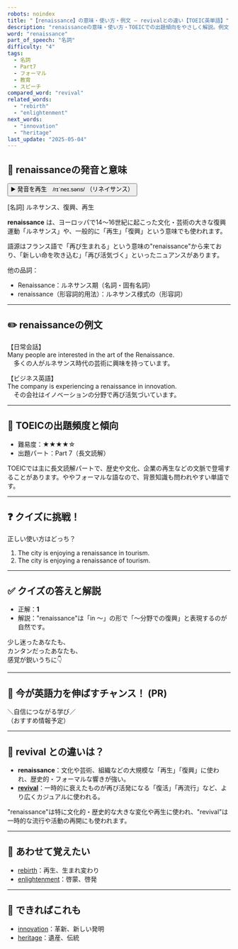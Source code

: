 ```yaml
---
robots: noindex
title: "【renaissance】の意味・使い方・例文 ― revivalとの違い【TOEIC英単語】"
description: "renaissanceの意味・使い方・TOEICでの出題傾向をやさしく解説。例文・クイズ付きでrevivalとの違いもわかりやすく学べます。"
word: "renaissance"
part_of_speech: "名詞"
difficulty: "4"
tags:
  - 名詞
  - Part7
  - フォーマル
  - 教育
  - スピーチ
compared_word: "revival"
related_words:
  - "rebirth"
  - "enlightenment"
next_words:
  - "innovation"
  - "heritage"
last_update: "2025-05-04"
---
```


## 🔰 renaissanceの発音と意味

<button class="play-audio" onclick="playTTS('renaissance')">
  <span class="play-audio-main">
    ▶️ 発音を再生　/rɪˈneɪ.səns/
  </span>
  <span class="play-audio-sub">
    （リネイサンス）
  </span>
</button>

[名詞] ルネサンス、復興、再生

**renaissance** は、ヨーロッパで14～16世紀に起こった文化・芸術の大きな復興運動「ルネサンス」や、一般的に「再生」「復興」という意味でも使われます。

語源はフランス語で「再び生まれる」という意味の"renaissance"から来ており、「新しい命を吹き込む」「再び活気づく」といったニュアンスがあります。

他の品詞：  
- Renaissance：ルネサンス期（名詞・固有名詞）
- renaissance（形容詞的用法）：ルネサンス様式の（形容詞）

---

## ✏️ renaissanceの例文

【日常会話】  
Many people are interested in the art of the Renaissance.  
　多くの人がルネサンス時代の芸術に興味を持っています。

【ビジネス英語】  
The company is experiencing a renaissance in innovation.  
　その会社はイノベーションの分野で再び活気づいています。

---

## 🎯 TOEICの出題頻度と傾向

- 難易度：★★★★☆
- 出題パート：Part 7（長文読解）

TOEICでは主に長文読解パートで、歴史や文化、企業の再生などの文脈で登場することがあります。ややフォーマルな語なので、背景知識も問われやすい単語です。

---

## ❓ クイズに挑戦！

正しい使い方はどっち？

1. The city is enjoying a renaissance in tourism.  
2. The city is enjoying a renaissance of tourism.

---

## ✅ クイズの答えと解説

- 正解：**1**
- 解説："renaissance"は「in ～」の形で「～分野での復興」と表現するのが自然です。

少し迷ったあなたも、  
カンタンだったあなたも、  
感覚が鋭いうちに👇️

---

## 🚀 今が英語力を伸ばすチャンス！ (PR)

<div class="info-center">
＼自信につながる学び／<br>  
（おすすめ情報予定）
</div>

---

## 🤔  revival との違いは？

- **renaissance**：文化や芸術、組織などの大規模な「再生」「復興」に使われ、歴史的・フォーマルな響きが強い。
- **[revival](/revival)**：一時的に衰えたものが再び活発になる「復活」「再流行」など、より広くカジュアルに使われる。

"renaissance"は特に文化的・歴史的な大きな変化や再生に使われ、"revival"は一時的な流行や活動の再開にも使われます。

---

## 🧩 あわせて覚えたい

- [rebirth](/rebirth)：再生、生まれ変わり
- [enlightenment](/enlightenment)：啓蒙、啓発

---

## 📖 できればこれも

- [innovation](/innovation)：革新、新しい発明
- [heritage](/heritage)：遺産、伝統

<!-- cvid: aid06_bid18 -->
